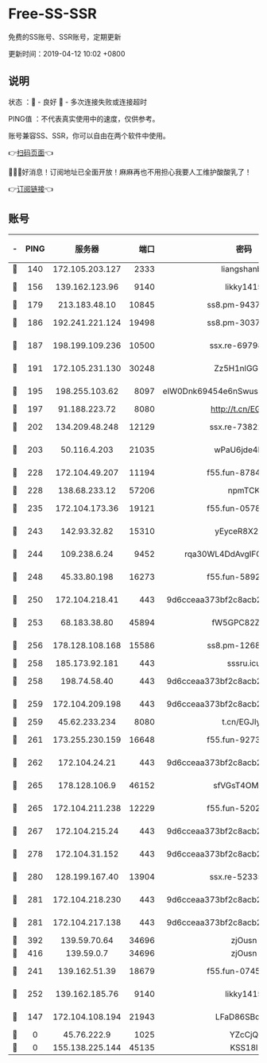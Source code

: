 # Free-SS-SSR

免费的SS账号、SSR账号，定期更新

更新时间：2019-04-12 10:02 +0800

## 说明

状态     ：🙂 - 良好 🙁 - 多次连接失败或连接超时

PING值   ：不代表真实使用中的速度，仅供参考。

账号兼容SS、SSR，你可以自由在两个软件中使用。

👉[扫码页面](https://liesauer.github.io/Free-SS-SSR/)👈

🎉🎉🎉好消息！订阅地址已全面开放！麻麻再也不用担心我要人工维护酸酸乳了！

👉[订阅链接](https://www.liesauer.net/yogurt/subscribe?ACCESS_TOKEN=DAYxR3mMaZAsaqUb)👈

## 账号

|-|PING|服务器|端口|密码|加密方式|区域|
|:----:|:----:|:-----:|-----:|:----:|:----:|:----:|
|🙂|140|172.105.203.127|2333|liangshanbo|chacha20|JP|
|🙂|156|139.162.123.96|9140|likky1415|aes-256-cfb|JP|
|🙂|179|213.183.48.10|10845|ss8.pm-94375071|rc4-md5|RU|
|🙂|186|192.241.221.124|19498|ss8.pm-30379392|aes-256-cfb|US|
|🙂|187|198.199.109.236|10500|ssx.re-69798607|aes-256-cfb|US|
|🙂|191|172.105.231.130|30248|Zz5H1nlGGKHx|aes-256-cfb|JP|
|🙂|195|198.255.103.62|8097|eIW0Dnk69454e6nSwuspv9DmS201tQ0D|aes-256-cfb|US|
|🙂|197|91.188.223.72|8080|http://t.cn/EGJIyrl|rc4-md5|RU|
|🙂|202|134.209.48.248|12129|ssx.re-73822117|aes-256-cfb|US|
|🙂|203|50.116.4.203|21035|wPaU6jde4NZT|aes-256-cfb|US|
|🙂|228|172.104.49.207|11194|f55.fun-87849957|aes-256-cfb|SG|
|🙂|228|138.68.233.12|57206|npmTCK|rc4-md5|US|
|🙂|235|172.104.173.36|19121|f55.fun-05780553|aes-256-cfb|SG|
|🙂|243|142.93.32.82|15310|yEyceR8X2EVd|aes-256-cfb|GB|
|🙂|244|109.238.6.24|9452|rqa30WL4DdAvgIFG6Fs3znzTa|aes-256-cfb|FR|
|🙂|248|45.33.80.198|16273|f55.fun-58920091|aes-256-cfb|US|
|🙂|250|172.104.218.41|443|9d6cceaa373bf2c8acb22e60b6a58be6|aes-256-cfb|US|
|🙂|253|68.183.38.80|45894|fW5GPC82Z97G|aes-256-cfb|GB|
|🙂|256|178.128.108.168|15586|ss8.pm-12681004|aes-256-cfb|SG|
|🙂|258|185.173.92.181|443|sssru.icu|rc4-md5|RU|
|🙂|258|198.74.58.40|443|9d6cceaa373bf2c8acb22e60b6a58be6|aes-256-cfb|US|
|🙂|259|172.104.209.198|443|9d6cceaa373bf2c8acb22e60b6a58be6|aes-256-cfb|US|
|🙂|259|45.62.233.234|8080|t.cn/EGJIyrl|rc4-md5|CA|
|🙂|261|173.255.230.159|16648|f55.fun-92736246|aes-256-cfb|US|
|🙂|262|172.104.24.21|443|9d6cceaa373bf2c8acb22e60b6a58be6|aes-256-cfb|US|
|🙂|265|178.128.106.9|46152|sfVGsT4OMxHC|aes-256-cfb|SG|
|🙂|265|172.104.211.238|12229|f55.fun-52020362|aes-256-cfb|US|
|🙂|267|172.104.215.24|443|9d6cceaa373bf2c8acb22e60b6a58be6|aes-256-cfb|US|
|🙂|278|172.104.31.152|443|9d6cceaa373bf2c8acb22e60b6a58be6|aes-256-cfb|US|
|🙂|280|128.199.167.40|13904|ssx.re-52335495|aes-256-cfb|SG|
|🙂|281|172.104.218.230|443|9d6cceaa373bf2c8acb22e60b6a58be6|aes-256-cfb|US|
|🙂|281|172.104.217.138|443|9d6cceaa373bf2c8acb22e60b6a58be6|aes-256-cfb|US|
|🙂|392|139.59.70.64|34696|zjOusn|chacha20|IN|
|🙂|416|139.59.0.7|34696|zjOusn|chacha20|IN|
|🙂|241|139.162.51.39|18679|f55.fun-07457025|aes-256-cfb|SG|
|🙂|252|139.162.185.76|9140|likky1415|aes-256-cfb|DE|
|🙁|147|172.104.108.194|21943|LFaD86SBq2lY|aes-256-cfb|JP|
|🙁|0|45.76.222.9|1025|YZcCjQ|rc4-md5|JP|
|🙁|0|155.138.225.144|45135|KSS18l|rc4-md5|US|

